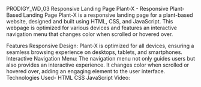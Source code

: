 PRODIGY_WD_03
Responsive Landing Page
Plant-X - Responsive Plant-Based Landing Page
Plant-X is a responsive landing page for a plant-based website, designed and built using HTML, CSS, and JavaScript. This webpage is optimized for various devices and features an interactive navigation menu that changes color when scrolled or hovered over.

Features
Responsive Design:
Plant-X is optimized for all devices, ensuring a seamless browsing experience on desktops, tablets, and smartphones.
Interactive Navigation Menu:
The navigation menu not only guides users but also provides an interactive experience. It changes color when scrolled or hovered over, adding an engaging element to the user interface.
Technologies Used-
HTML
CSS
JavaScript
Video:
